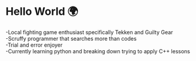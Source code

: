# Hello World 🌍
 -Local fighting game enthusiast specifically Tekken and Guilty Gear <br/>
 -Scruffy programmer that searches more than codes <br/>
 -Trial and error enjoyer <br/>
 -Currently learning python and breaking down trying to apply C++ lessons
<!--
**Aji-Estelle/Aji-Estelle** is a ✨ _special_ ✨ repository because its `README.md` (this file) appears on your GitHub profile.

Here are some ideas to get you started:

- 🔭 I’m currently working on ...
- 🌱 I’m currently learning ...
- 👯 I’m looking to collaborate on ...
- 🤔 I’m looking for help with ...
- 💬 Ask me about ...
- 📫 How to reach me: ...
- 😄 Pronouns: ...
- ⚡ Fun fact: ...
-->
